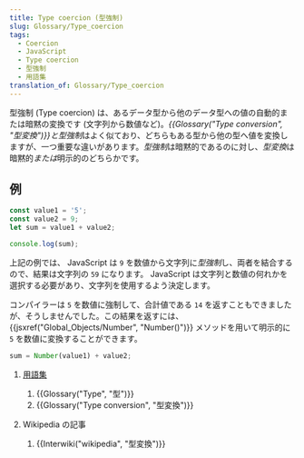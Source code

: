 ```yaml
---
title: Type coercion (型強制)
slug: Glossary/Type_coercion
tags:
  - Coercion
  - JavaScript
  - Type coercion
  - 型強制
  - 用語集
translation_of: Glossary/Type_coercion
---
```

型強制 (Type coercion) は、あるデータ型から他のデータ型への値の自動的または暗黙の変換です (文字列から数値など)。*{{Glossary("Type conversion", "型変換")}}*と*型強制*はよく似ており、どちらもある型から他の型へ値を変換しますが、一つ重要な違いがあります。*型強制*は暗黙的であるのに対し、*型変換*は暗黙的*または*明示的のどちらかです。

## 例

```js
const value1 = '5';
const value2 = 9;
let sum = value1 + value2;

console.log(sum);
```

上記の例では、 JavaScript は `9` を数値から文字列に*型強制*し、両者を結合するので、結果は文字列の `59` になります。 JavaScript は文字列と数値の何れかを選択する必要があり、文字列を使用するよう決定します。

コンパイラーは `5` を数値に強制して、合計値である `14` を返すこともできましたが、そうしませんでした。この結果を返すには、 {{jsxref("Global_Objects/Number", "Number()")}} メソッドを用いて明示的に `5` を数値に変換することができます。

```js
sum = Number(value1) + value2;
```

1.  [用語集](/ja/docs/Glossary)

    1.  {{Glossary("Type", "型")}}
    2.  {{Glossary("Type conversion", "型変換")}}

2.  Wikipedia の記事

    1.  {{Interwiki("wikipedia", "型変換")}}
